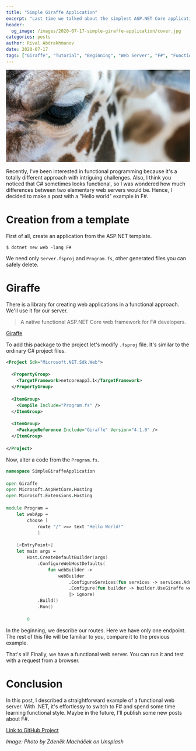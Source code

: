 ```yaml
---
title: "Simple Giraffe Application"
excerpt: "Last time we talked about the simplest ASP.NET Core application in C#. Today we'll create the same project in a functional way."
header:
  og_image: /images/2020-07-17-simple-giraffe-application/cover.jpg
categories: posts
author: Rival Abdrakhmanov
date: 2020-07-17
tags: ["Giraffe", "Tutorial", "Beginning", "Web Server", "F#", "Functional Programming"]
---
```


![Title image](/images/2020-07-17-simple-giraffe-application/cover.jpg)

Recently, I've been interested in functional programming because it's a totally different approach with intriguing challenges. Also, I think you noticed that C# sometimes looks functional, so I was wondered how much differences between two elementary web servers would be. Hence, I decided to make a post with a "Hello world" example in F#.

# Creation from a template

First of all, create an application from the ASP.NET template.

```
$ dotnet new web -lang F#
```

We need only `Server.fsproj` and `Program.fs`, other generated files you can safely delete.

# Giraffe

There is a library for creating web applications in a functional approach. We'll use it for our server.

> A native functional ASP.NET Core web framework for F# developers. 

[Giraffe](https://github.com/giraffe-fsharp/Giraffe)

To add this package to the project let's modify `.fsproj` file. It's similar to the ordinary C# project files.

```xml
<Project Sdk="Microsoft.NET.Sdk.Web">

  <PropertyGroup>
    <TargetFramework>netcoreapp3.1</TargetFramework>
  </PropertyGroup>

  <ItemGroup>
    <Compile Include="Program.fs" />
  </ItemGroup>

  <ItemGroup>
    <PackageReference Include="Giraffe" Version="4.1.0" />
  </ItemGroup>

</Project>
```

Now, alter a code from the `Program.fs`. 

```fsharp
namespace SimpleGiraffeApplication

open Giraffe
open Microsoft.AspNetCore.Hosting
open Microsoft.Extensions.Hosting

module Program =
    let webApp =
        choose [
            route "/" >=> text "Hello World!"
            ]

    [<EntryPoint>]
    let main args =
        Host.CreateDefaultBuilder(args)
            .ConfigureWebHostDefaults(
                fun webBuilder ->
                    webBuilder
                        .ConfigureServices(fun services -> services.AddGiraffe() |> ignore)
                        .Configure(fun builder -> builder.UseGiraffe webApp)
                        |> ignore)
            .Build()
            .Run()

        0
```

In the beginning, we describe our routes. Here we have only one endpoint. The rest of this file will be familiar to you, compare it to the previous example.

That's all! Finally, we have a functional web server. You can run it and test with a request from a browser.

# Conclusion

In this post, I described a straightforward example of a functional web server. With .NET, it's effortlessy to switch to F# and spend some time learning functional style. Maybe in the future, I'll publish some new posts about F#.

[Link to GitHub Project](https://github.com/rafaelldi/SimpleGiraffeApplication)

*Image: Photo by Zdeněk Macháček on Unsplash*
